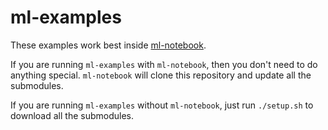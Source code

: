 # ml-examples

These examples work best inside [ml-notebook](https://github.com/kylemcdonald/ml-notebook).

If you are running `ml-examples` with `ml-notebook`, then you don't need to do anything special. `ml-notebook` will clone this repository and update all the submodules.

If you are running `ml-examples` without `ml-notebook`, just run `./setup.sh` to download all the submodules.
